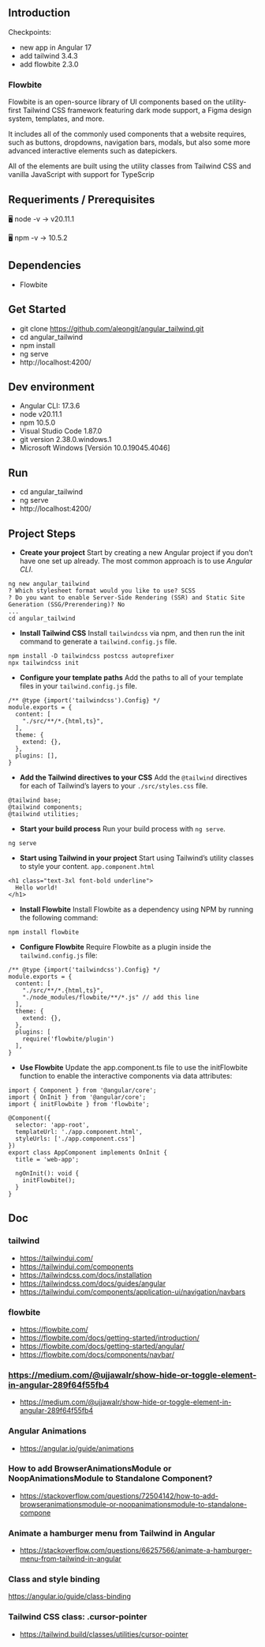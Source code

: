 ## Introduction

Checkpoints:

- new app in Angular 17
- add tailwind 3.4.3
- add flowbite 2.3.0

### Flowbite

Flowbite is an open-source library of UI components based on the utility-first Tailwind CSS framework featuring dark mode support, a Figma design system, templates, and more.

It includes all of the commonly used components that a website requires, such as buttons, dropdowns, navigation bars, modals, but also some more advanced interactive elements such as datepickers.

All of the elements are built using the utility classes from Tailwind CSS and vanilla JavaScript with support for TypeScrip


## Requeriments / Prerequisites

🖥️ node -v
→ v20.11.1

🖥️ npm -v
→ 10.5.2



## Dependencies

- Flowbite



## Get Started

- git clone https://github.com/aleongit/angular_tailwind.git
- cd angular_tailwind
- npm install
- ng serve
- http://localhost:4200/



## Dev environment

- Angular CLI: 17.3.6
- node v20.11.1
- npm 10.5.0
- Visual Studio Code 1.87.0
- git version 2.38.0.windows.1
- Microsoft Windows [Versión 10.0.19045.4046]




## Run

- cd angular_tailwind
- ng serve
- http://localhost:4200/




## Project Steps

- **Create your project** 
Start by creating a new Angular project if you don’t have one set up already. The most common approach is to use *Angular CLI*.
```
ng new angular_tailwind
? Which stylesheet format would you like to use? SCSS
? Do you want to enable Server-Side Rendering (SSR) and Static Site Generation (SSG/Prerendering)? No
...
cd angular_tailwind
```

- **Install Tailwind CSS**
Install `tailwindcss` via npm, and then run the init command to generate a `tailwind.config.js` file.
```
npm install -D tailwindcss postcss autoprefixer
npx tailwindcss init
```

- **Configure your template paths**
Add the paths to all of your template files in your `tailwind.config.js` file.
```
/** @type {import('tailwindcss').Config} */
module.exports = {
  content: [
    "./src/**/*.{html,ts}",
  ],
  theme: {
    extend: {},
  },
  plugins: [],
}
```

- **Add the Tailwind directives to your CSS**
Add the `@tailwind` directives for each of Tailwind’s layers to your `./src/styles.css` file.
```
@tailwind base;
@tailwind components;
@tailwind utilities;
```

- **Start your build process**
Run your build process with `ng serve`.
```
ng serve
```

- **Start using Tailwind in your project**
Start using Tailwind’s utility classes to style your content.
`app.component.html`
```
<h1 class="text-3xl font-bold underline">
  Hello world!
</h1>
```

- **Install Flowbite**
Install Flowbite as a dependency using NPM by running the following command:
```
npm install flowbite
```

- **Configure Flowbite**
Require Flowbite as a plugin inside the `tailwind.config.js` file:
```
/** @type {import('tailwindcss').Config} */
module.exports = {
  content: [
    "./src/**/*.{html,ts}",
    "./node_modules/flowbite/**/*.js" // add this line
  ],
  theme: {
    extend: {},
  },
  plugins: [
    require('flowbite/plugin')
  ],
}
```

- **Use Flowbite**
Update the app.component.ts file to use the initFlowbite function to enable the interactive components via data attributes:
```
import { Component } from '@angular/core';
import { OnInit } from '@angular/core';
import { initFlowbite } from 'flowbite';

@Component({
  selector: 'app-root',
  templateUrl: './app.component.html',
  styleUrls: ['./app.component.css']
})
export class AppComponent implements OnInit {
  title = 'web-app';

  ngOnInit(): void {
    initFlowbite();
  }
}
```



## Doc

### tailwind
- https://tailwindui.com/
- https://tailwindui.com/components
- https://tailwindcss.com/docs/installation
- https://tailwindcss.com/docs/guides/angular
- https://tailwindui.com/components/application-ui/navigation/navbars


### flowbite
- https://flowbite.com/
- https://flowbite.com/docs/getting-started/introduction/
- https://flowbite.com/docs/getting-started/angular/
- https://flowbite.com/docs/components/navbar/


### https://medium.com/@ujjawalr/show-hide-or-toggle-element-in-angular-289f64f55fb4
- https://medium.com/@ujjawalr/show-hide-or-toggle-element-in-angular-289f64f55fb4


### Angular Animations
- https://angular.io/guide/animations


### How to add BrowserAnimationsModule or NoopAnimationsModule to Standalone Component?
- https://stackoverflow.com/questions/72504142/how-to-add-browseranimationsmodule-or-noopanimationsmodule-to-standalone-compone


### Animate a hamburger menu from Tailwind in Angular
- https://stackoverflow.com/questions/66257566/animate-a-hamburger-menu-from-tailwind-in-angular


### Class and style binding
https://angular.io/guide/class-binding


### Tailwind CSS class: .cursor-pointer
- https://tailwind.build/classes/utilities/cursor-pointer